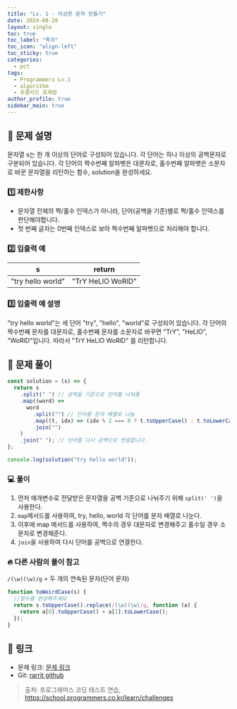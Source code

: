 ```yaml
---
title: "Lv. 1 - 이상한 문자 만들기"
date: 2024-08-28
layout: single
toc: true
toc_label: "목차"
toc_icon: "align-left"
toc_sticky: true
categories:
  - pct
tags:
  - Programmers Lv.1
  - algorithm
  - 유클리드 호제법
author_profile: true
sidebar_main: true
---
```


## :ledger: 문제 설명

문자열 s는 한 개 이상의 단어로 구성되어 있습니다. 각 단어는 하나 이상의 공백문자로 구분되어 있습니다. 각 단어의 짝수번째 알파벳은 대문자로, 홀수번째 알파벳은 소문자로 바꾼 문자열을 리턴하는 함수, solution을 완성하세요.

### :one: 제한사항

- 문자열 전체의 짝/홀수 인덱스가 아니라, 단어(공백을 기준)별로 짝/홀수 인덱스를 판단해야합니다.
- 첫 번째 글자는 0번째 인덱스로 보아 짝수번째 알파벳으로 처리해야 합니다.

### :two: 입출력 예

| s                 | return            |
| ----------------- | ----------------- |
| "try hello world" | "TrY HeLlO WoRlD" |

### :three: 입출력 예 설명

"try hello world"는 세 단어 "try", "hello", "world"로 구성되어 있습니다. 각 단어의 짝수번째 문자를 대문자로, 홀수번째 문자를 소문자로 바꾸면 "TrY", "HeLlO", "WoRlD"입니다. 따라서 "TrY HeLlO WoRlD" 를 리턴합니다.

## :ledger: 문제 풀이

```javascript
const solution = (s) => {
  return s
    .split(" ") // 공백을 기준으로 단어를 나눠줌
    .map((word) =>
      word
        .split("") // 단어를 문자 배열로 나눔
        .map((t, idx) => (idx % 2 === 0 ? t.toUpperCase() : t.toLowerCase()))
        .join("")
    )
    .join(" "); // 단어를 다시 공백으로 연결합니다.
};

console.log(solution("try hello world"));
```

### :computer: 풀이

1. 먼저 매개변수로 전달받은 문자열을 공백 기준으로 나눠주기 위해 `split(' ')`을 사용한다.
2. `map`메서드를 사용하여, try, hello, world 각 단어를 문자 배열로 나눈다.
3. 이후에 map 메서드를 사용하여, 짝수의 경우 대문자로 변경해주고 홀수일 경우 소문자로 변경해준다.
4. `join`을 사용하여 다시 단어를 공백으로 연결한다.

### :fire: 다른 사람의 풀이 참고

`/(\w)(\w)/g` = 두 개의 연속된 문자(단어 문자)

```javascript
function toWeirdCase(s) {
  //함수를 완성해주세요
  return s.toUpperCase().replace(/(\w)(\w)/g, function (a) {
    return a[0].toUpperCase() + a[1].toLowerCase();
  });
}
```

## :link: 링크

- 문제 링크: [문제 링크](https://school.programmers.co.kr/learn/courses/30/lessons/12930)
- Git: [rarrit github](https://github.com/rarrit/programmers-coding-test/tree/main/%ED%94%84%EB%A1%9C%EA%B7%B8%EB%9E%98%EB%A8%B8%EC%8A%A4/1/12930.%E2%80%85%EC%9D%B4%EC%83%81%ED%95%9C%E2%80%85%EB%AC%B8%EC%9E%90%E2%80%85%EB%A7%8C%EB%93%A4%EA%B8%B0)

> 출처: 프로그래머스 코딩 테스트 연습, https://school.programmers.co.kr/learn/challenges
